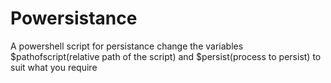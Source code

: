 # Powersistance

A powershell script for persistance
change the variables $pathofscript(relative path of the script) and $persist(process to persist) to suit what you require
